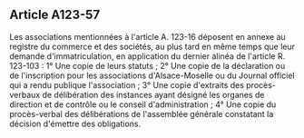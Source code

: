 Article A123-57
----
Les associations mentionnées à l'article A. 123-16 déposent en annexe au
registre du commerce et des sociétés, au plus tard en même temps que leur
demande d'immatriculation, en application du dernier alinéa de l'article R.
123-103 : 1° Une copie de leurs statuts ; 2° Une copie de la déclaration ou de
l'inscription pour les associations d'Alsace-Moselle ou du Journal officiel qui
a rendu publique l'association ; 3° Une copie d'extraits des procès-verbaux de
délibération des instances ayant désigné les organes de direction et de contrôle
ou le conseil d'administration ; 4° Une copie du procès-verbal des délibérations
de l'assemblée générale constatant la décision d'émettre des obligations.
